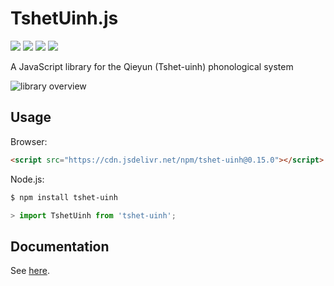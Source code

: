 # TshetUinh.js

[![](https://badge.fury.io/js/tshet-uinh.svg)](https://www.npmjs.com/package/tshet-uinh) [![](https://data.jsdelivr.com/v1/package/npm/tshet-uinh/badge)](https://www.jsdelivr.com/package/npm/tshet-uinh) [![](https://github.com/nk2028/tshet-uinh-js/workflows/Package/badge.svg)](https://github.com/nk2028/tshet-uinh-js/actions?query=workflow%3A%22Package%22) [![](https://api.codeclimate.com/v1/badges/fb728b8ee3531bd96e5a/maintainability)](https://codeclimate.com/github/nk2028/tshet-uinh-js/maintainability)

A JavaScript library for the Qieyun (Tshet-uinh) phonological system

![library overview](https://raw.githubusercontent.com/nk2028/tshet-uinh-js/cb6dc80/demo/overview.png)

## Usage

Browser:

```html
<script src="https://cdn.jsdelivr.net/npm/tshet-uinh@0.15.0"></script>
```

Node.js:

```sh
$ npm install tshet-uinh
```

```javascript
> import TshetUinh from 'tshet-uinh';
```

## Documentation

See [here](https://nk2028.shn.hk/tshet-uinh-js/).
